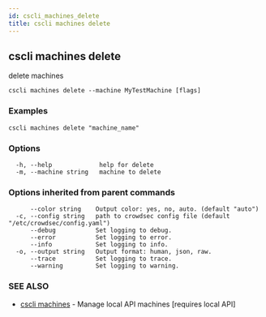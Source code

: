 ```yaml
---
id: cscli_machines_delete
title: cscli machines delete
---
```

## cscli machines delete

delete machines

```
cscli machines delete --machine MyTestMachine [flags]
```

### Examples

```
cscli machines delete "machine_name"
```

### Options

```
  -h, --help             help for delete
  -m, --machine string   machine to delete
```

### Options inherited from parent commands

```
      --color string    Output color: yes, no, auto. (default "auto")
  -c, --config string   path to crowdsec config file (default "/etc/crowdsec/config.yaml")
      --debug           Set logging to debug.
      --error           Set logging to error.
      --info            Set logging to info.
  -o, --output string   Output format: human, json, raw.
      --trace           Set logging to trace.
      --warning         Set logging to warning.
```

### SEE ALSO

* [cscli machines](/cscli/cscli_machines.md)	 - Manage local API machines [requires local API]

